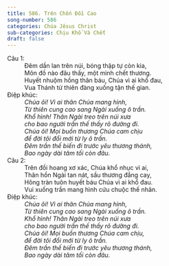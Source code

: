```yaml
---
title: 586. Trên Chốn Đồi Cao
song-number: 586
categories: Chúa Jêsus Christ
sub-categories: Chịu Khổ Và Chết
draft: false
---
```

<dl><dt>Câu 1:</dt><dd data-verse="1">Ðêm dần lan trên núi, bóng thập tự còn kia, <br/>Môn đồ nào đâu thấy, một mình chết thương. <br/>Huyết nhuộm hồng thân báu, Chúa vì ai khổ đau, <br/>Vua Thánh từ thiên đàng xuống tận thế gian. </dd><dt>Điệp khúc:</dt><dd data-chorus="1"><em>Chúa ôi! Vì ai thân Chúa mang hình, <br/>Từ thiên cung cao sang Ngài xuống ô trần. <br/>Khổ hình! Thân Ngài treo trên núi xưa <br/>cho bao người trần thế thấy rõ đường đi. <br/>Chúa ôi! Mọi buồn thương Chúa cam chịu <br/>để đời tôi đổi mới từ ly ô trần. <br/>Ðêm trần thế biến đi trước yêu thương thánh, <br/>Bao ngày dài tăm tối còn đâu. </em></dd><dt>Câu 2:</dt><dd data-verse="2">Trên đồi hoang xơ xác, Chúa khổ nhục vì ai, <br/>Thân hồn Ngài tan nát, sầu thương đắng cay, <br/>Hông tràn tuôn huyết báu Chúa vì ai khổ đau. <br/>Vui xuống trần mang hình cứu chuộc thế nhân. </dd><dt>Điệp khúc:</dt><dd data-chorus="1"><em>Chúa ôi! Vì ai thân Chúa mang hình, <br/>Từ thiên cung cao sang Ngài xuống ô trần. <br/>Khổ hình! Thân Ngài treo trên núi xưa <br/>cho bao người trần thế thấy rõ đường đi. <br/>Chúa ôi! Mọi buồn thương Chúa cam chịu, <br/>để đời tôi đổi mới từ ly ô trần. <br/>Ðêm trần thế biến đi trước yêu thương thánh, <br/>Bao ngày dài tăm tối còn đâu. </em></dd></dl>